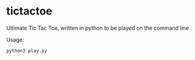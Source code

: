 # tictactoe
Ultimate Tic Tac Toe, written in python to be played on the command line

Usage:
```
python3 play.py
```
